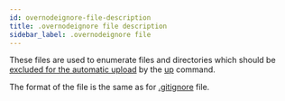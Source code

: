 ```yaml
---
id: overnodeignore-file-description
title: .overnodeignore file description
sidebar_label: .overnodeignore file
---
```


These files are used to enumerate files and directories which should be [excluded for the automatic upload](configs-and-secrets-storage#excluding-files--directories) by the [up](cli-reference/up) command.

The format of the file is the same as for [.gitignore](https://git-scm.com/docs/gitignore#_pattern_format) file.
